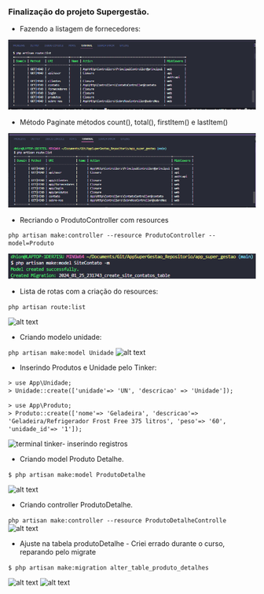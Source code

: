 ### Finalização do projeto Supergestão.
*  Fazendo a listagem de fornecedores:

![Listagem](image.png)

* Método Paginate métodos count(), total(), firstItem() e lastItem()

![Paginate Metodos](image-1.png)

* Recriando o ProdutoController com resources

```
php artisan make:controller --resource ProdutoController --model=Produto
```
![Criando Controller com resource](image-2.png)

* Lista de rotas com a criação do resources:

```php artisan route:list ```

![alt text](image-3.png)

* Criando modelo unidade:

``` php artisan make:model Unidade ``` 
![alt text](image-4.png)

* Inserindo Produtos e Unidade pelo Tinker:
```
> use App\Unidade;
> Unidade::create(['unidade'=> 'UN', 'descricao' => 'Unidade']);
```
```
> use App\Produto;
> Produto::create(['nome'=> 'Geladeira', 'descricao'=> 'Geladeira/Refrigerador Frost Free 375 litros', 'peso'=> '60', 'unidade_id'=> '1']);
```
![terminal tinker- inserindo registros](image-5.png)

* Criando model Produto Detalhe.

```$ php artisan make:model ProdutoDetalhe```

![alt text](image-6.png)

* Criando controller ProdutoDetalhe.

```php artisan make:controller --resource ProdutoDetalheControlle```
![alt text](image-7.png)

* Ajuste na tabela produtoDetalhe - Criei errado durante o curso, reparando pelo migrate

```$ php artisan make:migration alter_table_produto_detalhes```

![alt text](image-8.png)
![alt text](image-9.png)
